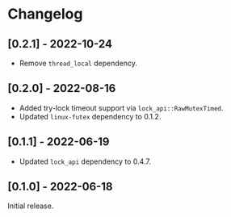 # Changelog

## [0.2.1] - 2022-10-24

- Remove `thread_local` dependency.

## [0.2.0] - 2022-08-16

- Added try-lock timeout support via `lock_api::RawMutexTimed`.
- Updated `linux-futex` dependency to 0.1.2.

## [0.1.1] - 2022-06-19

- Updated `lock_api` dependency to 0.4.7.

## [0.1.0] - 2022-06-18

Initial release.
